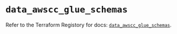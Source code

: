 # `data_awscc_glue_schemas`

Refer to the Terraform Registory for docs: [`data_awscc_glue_schemas`](https://registry.terraform.io/providers/hashicorp/awscc/0.70.0/docs/data-sources/glue_schemas).
